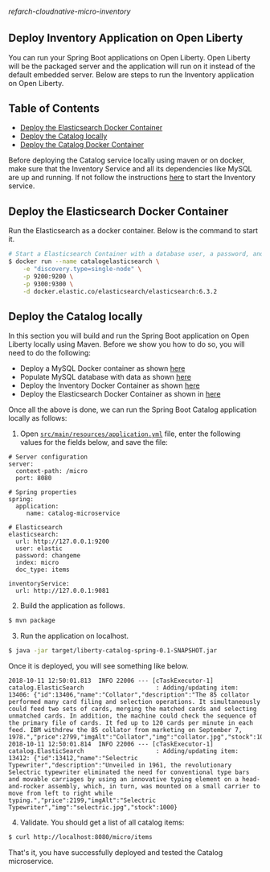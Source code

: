###### refarch-cloudnative-micro-inventory

## Deploy Inventory Application on Open Liberty

You can run your Spring Boot applications on Open Liberty. Open Liberty will be the packaged server and the application will run on it instead of the default embedded server. Below are steps to run the Inventory application on Open Liberty.

## Table of Contents
+ [Deploy the Elasticsearch Docker Container](#deploy-the-elasticsearch-docker-container)
+ [Deploy the Catalog locally](#deploy-the-catalog-locally)
+ [Deploy the Catalog Docker Container](#deploy-the-catalog-docker-container)

Before deploying the Catalog service locally using maven or on docker, make sure that the Inventory Service and all its dependencies like MySQL are up and running. If not follow the instructions [here](https://github.com/ibm-cloud-architecture/refarch-cloudnative-micro-inventory/blob/spring/OpenLiberty.MD) to start the Inventory service.

## Deploy the Elasticsearch Docker Container

Run the Elasticsearch as a docker container. Below is the command to start it.
```bash
# Start a Elasticsearch Container with a database user, a password, and create a new database
$ docker run --name catalogelasticsearch \
    -e "discovery.type=single-node" \
    -p 9200:9200 \
    -p 9300:9300 \
    -d docker.elastic.co/elasticsearch/elasticsearch:6.3.2
```

## Deploy the Catalog locally

In this section you will build and run the Spring Boot application on Open Liberty locally using Maven. Before we show you how to do so, you will need to do the following:
* Deploy a MySQL Docker container as shown [here](https://github.com/ibm-cloud-architecture/refarch-cloudnative-micro-inventory/blob/spring/OpenLiberty.MD#deploy-the-mysql-docker-container)
* Populate MySQL database with data as shown [here](https://github.com/ibm-cloud-architecture/refarch-cloudnative-micro-inventory/blob/spring/OpenLiberty.MD#populate-the-mysql-database) 
* Deploy the Inventory Docker Container as shown [here](https://github.com/ibm-cloud-architecture/refarch-cloudnative-micro-inventory/blob/spring/OpenLiberty.MD#deploy-the-inventory-docker-container)
* Deploy the Elasticsearch Docker Container as shown in [here](#deploy-the-elasticsearch-docker-container)

Once all the above is done, we can run the Spring Boot Catalog application locally as follows:

1. Open [`src/main/resources/application.yml`](src/main/resources/application.yml) file, enter the following values for the fields below, and save the file:
    
```
# Server configuration
server:
  context-path: /micro
  port: 8080

# Spring properties
spring:
  application:
     name: catalog-microservice

# Elasticsearch
elasticsearch:
  url: http://127.0.0.1:9200
  user: elastic
  password: changeme
  index: micro
  doc_type: items

inventoryService:
  url: http://127.0.0.1:9081
```

2. Build the application as follows.
```bash
$ mvn package
```

3. Run the application on localhost.
```bash
$ java -jar target/liberty-catalog-spring-0.1-SNAPSHOT.jar
```

Once it is deployed, you will see something like below.

```
2018-10-11 12:50:01.813  INFO 22006 --- [cTaskExecutor-1] catalog.ElasticSearch                    : Adding/updating item:
13406: {"id":13406,"name":"Collator","description":"The 85 collator performed many card filing and selection operations. It simultaneously could feed two sets of cards, merging the matched cards and selecting unmatched cards. In addition, the machine could check the sequence of the primary file of cards. It fed up to 120 cards per minute in each feed. IBM withdrew the 85 collator from marketing on September 7, 1978.","price":2799,"imgAlt":"Collator","img":"collator.jpg","stock":1000}
2018-10-11 12:50:01.814  INFO 22006 --- [cTaskExecutor-1] catalog.ElasticSearch                    : Adding/updating item:
13412: {"id":13412,"name":"Selectric Typewriter","description":"Unveiled in 1961, the revolutionary Selectric typewriter eliminated the need for conventional type bars and movable carriages by using an innovative typing element on a head-and-rocker assembly, which, in turn, was mounted on a small carrier to move from left to right while typing.","price":2199,"imgAlt":"Selectric Typewriter","img":"selectric.jpg","stock":1000}
```

4. Validate. You should get a list of all catalog items:
```bash
$ curl http://localhost:8080/micro/items
```

That's it, you have successfully deployed and tested the Catalog microservice.

